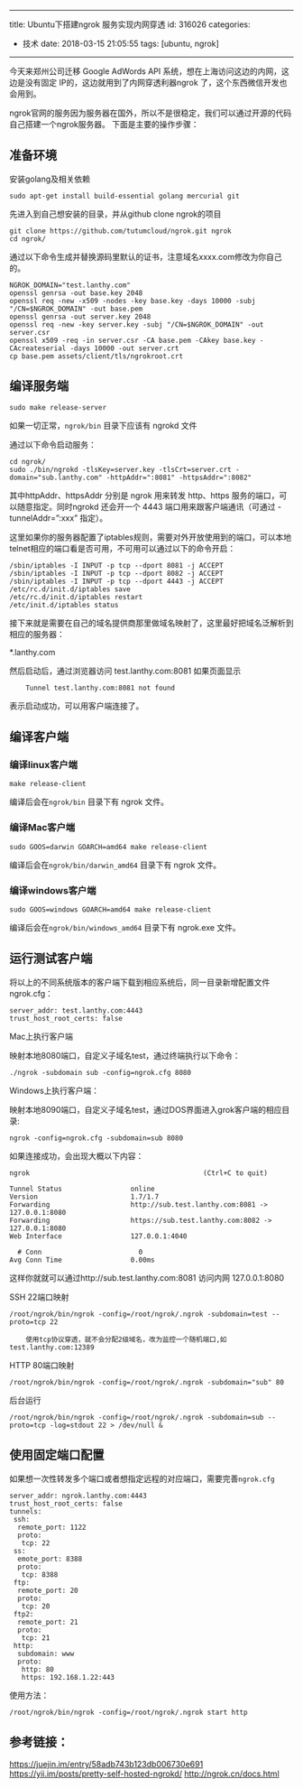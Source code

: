 
---
title: Ubuntu下搭建ngrok 服务实现内网穿透
id: 316026
categories:
  - 技术
date: 2018-03-15 21:05:55
tags: [ubuntu, ngrok]
---

今天来郑州公司迁移 Google AdWords API 系统，想在上海访问这边的内网，这边是没有固定 IP的，这边就用到了内网穿透利器ngrok 了，这个东西微信开发也会用到。

ngrok官网的服务因为服务器在国外，所以不是很稳定，我们可以通过开源的代码自己搭建一个ngrok服务器。 下面是主要的操作步骤：


## 准备环境

安装golang及相关依赖

```
sudo apt-get install build-essential golang mercurial git
```

先进入到自己想安装的目录，并从github clone ngrok的项目

```
git clone https://github.com/tutumcloud/ngrok.git ngrok
cd ngrok/
```


通过以下命令生成并替换源码里默认的证书，注意域名xxxx.com修改为你自己的。


```
NGROK_DOMAIN="test.lanthy.com"
openssl genrsa -out base.key 2048
openssl req -new -x509 -nodes -key base.key -days 10000 -subj "/CN=$NGROK_DOMAIN" -out base.pem
openssl genrsa -out server.key 2048
openssl req -new -key server.key -subj "/CN=$NGROK_DOMAIN" -out server.csr
openssl x509 -req -in server.csr -CA base.pem -CAkey base.key -CAcreateserial -days 10000 -out server.crt
cp base.pem assets/client/tls/ngrokroot.crt
```


## 编译服务端

```
sudo make release-server
```

如果一切正常，`ngrok/bin` 目录下应该有 ngrokd 文件

通过以下命令启动服务：

```
cd ngrok/
sudo ./bin/ngrokd -tlsKey=server.key -tlsCrt=server.crt -domain="sub.lanthy.com" -httpAddr=":8081" -httpsAddr=":8082"
```

其中httpAddr、httpsAddr 分别是 ngrok 用来转发 http、https 服务的端口，可以随意指定。同时ngrokd 还会开一个 4443 端口用来跟客户端通讯（可通过 -tunnelAddr=”:xxx” 指定）。

这里如果你的服务器配置了iptables规则，需要对外开放使用到的端口，可以本地telnet相应的端口看是否可用，不可用可以通过以下的命令开启：

```
/sbin/iptables -I INPUT -p tcp --dport 8081 -j ACCEPT
/sbin/iptables -I INPUT -p tcp --dport 8082 -j ACCEPT
/sbin/iptables -I INPUT -p tcp --dport 4443 -j ACCEPT
/etc/rc.d/init.d/iptables save
/etc/rc.d/init.d/iptables restart
/etc/init.d/iptables status
```

接下来就是需要在自己的域名提供商那里做域名映射了，这里最好把域名泛解析到相应的服务器：

*.lanthy.com

然后启动后，通过浏览器访问 test.lanthy.com:8081 如果页面显示

        Tunnel test.lanthy.com:8081 not found

表示启动成功，可以用客户端连接了。



## 编译客户端

### 编译linux客户端

```
make release-client
```

编译后会在`ngrok/bin` 目录下有 ngrok 文件。

### 编译Mac客户端

```
sudo GOOS=darwin GOARCH=amd64 make release-client
```

编译后会在`ngrok/bin/darwin_amd64` 目录下有 ngrok 文件。

### 编译windows客户端

```
sudo GOOS=windows GOARCH=amd64 make release-client
```

编译后会在`ngrok/bin/windows_amd64` 目录下有 ngrok.exe 文件。


## 运行测试客户端

将以上的不同系统版本的客户端下载到相应系统后，同一目录新增配置文件ngrok.cfg：

```
server_addr: test.lanthy.com:4443
trust_host_root_certs: false
```

Mac上执行客户端

映射本地8080端口，自定义子域名test，通过终端执行以下命令：

```
./ngrok -subdomain sub -config=ngrok.cfg 8080
```

Windows上执行客户端：

映射本地8090端口，自定义子域名test，通过DOS界面进入grok客户端的相应目录:

```
ngrok -config=ngrok.cfg -subdomain=sub 8080
```

如果连接成功，会出现大概以下内容：


```
ngrok                                           (Ctrl+C to quit)
                     
Tunnel Status                 online                                            
Version                       1.7/1.7                                           
Forwarding                    http://sub.test.lanthy.com:8081 -> 127.0.0.1:8080      
Forwarding                    https://sub.test.lanthy.com:8082 -> 127.0.0.1:8080     
Web Interface                 127.0.0.1:4040              
            
  # Conn                        0                                                 
Avg Conn Time                 0.00ms
```

这样你就就可以通过http://sub.test.lanthy.com:8081 访问内网 127.0.0.1:8080 

SSH 22端口映射

```
/root/ngrok/bin/ngrok -config=/root/ngrok/.ngrok -subdomain=test --proto=tcp 22
```

        使用tcp协议穿透，就不会分配2级域名，改为监控一个随机端口,如 test.lanthy.com:12389

HTTP 80端口映射

```
/root/ngrok/bin/ngrok -config=/root/ngrok/.ngrok -subdomain="sub" 80
```

后台运行

```
/root/ngrok/bin/ngrok -config=/root/ngrok/.ngrok -subdomain=sub --proto=tcp -log=stdout 22 > /dev/null &
```


## 使用固定端口配置

如果想一次性转发多个端口或者想指定远程的对应端口，需要完善`ngrok.cfg`

```
server_addr: ngrok.lanthy.com:4443
trust_host_root_certs: false
tunnels:
 ssh:
  remote_port: 1122
  proto:
   tcp: 22
 ss:
  emote_port: 8388
  proto:
   tcp: 8388
 ftp:
  remote_port: 20
  proto:
   tcp: 20
 ftp2:
  remote_port: 21
  proto:
   tcp: 21
 http:
  subdomain: www
  proto:
   http: 80
   https: 192.168.1.22:443
```

使用方法：

```
/root/ngrok/bin/ngrok -config=/root/ngrok/.ngrok start http
```

## 参考链接：

https://juejin.im/entry/58adb743b123db006730e691
https://yii.im/posts/pretty-self-hosted-ngrokd/
http://ngrok.cn/docs.html
